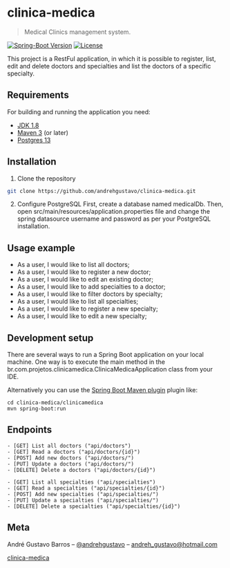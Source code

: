 # clinica-medica
> Medical Clinics management system.

[![Spring-Boot Version][spring-boot-image]][spring-boot-url]
[![License](http://img.shields.io/:license-apache-blue.svg)](http://www.apache.org/licenses/LICENSE-2.0.html)

This project is a RestFul application, in which it is possible to register, list, edit and delete doctors and specialties and list the doctors of a specific specialty.


## Requirements
For building and running the application you need:

- [JDK 1.8](https://www.oracle.com/java/technologies/javase-downloads.html#JDK11)
- [Maven 3](https://maven.apache.org/) (or later)
- [Postgres 13](https://www.postgresql.org/about/news/postgresql-13-released-2077/)


## Installation

1. Clone the repository

```sh
git clone https://github.com/andrehgustavo/clinica-medica.git
```

2. Configure PostgreSQL
First, create a database named medicalDb. Then, open src/main/resources/application.properties file and change the spring datasource username and password as per your PostgreSQL installation.

## Usage example

- As a user, I would like to list all doctors;
- As a user, I would like to register a new doctor;
- As a user, I would like to edit an existing doctor;
- As a user, I would like to add specialties to a doctor;
- As a user, I would like to filter doctors by specialty;
- As a user, I would like to list all specialties;
- As a user, I would like to register a new specialty;
- As a user, I would like to edit a new specialty;

## Development setup


There are several ways to run a Spring Boot application on your local machine. One way is to execute the main method in the br.com.projetos.clinicamedica.ClinicaMedicaApplication class from your IDE.

Alternatively you can use the [Spring Boot Maven plugin](https://docs.spring.io/spring-boot/docs/current/reference/html/build-tool-plugins-maven-plugin.html) plugin like:

```shell
cd clinica-medica/clinicamedica
mvn spring-boot:run
```

## Endpoints
    - [GET] List all doctors ("api/doctors")
    - [GET] Read a doctors ("api/doctors/{id}")
    - [POST] Add new doctors ("api/doctors/")
    - [PUT] Update a doctors ("api/doctors/")
    - [DELETE] Delete a doctors ("api/doctors/{id}")

    - [GET] List all specialties ("api/specialties")
    - [GET] Read a specialties ("api/specialties/{id}")
    - [POST] Add new specialties ("api/specialties/")
    - [PUT] Update a specialties ("api/specialties/")
    - [DELETE] Delete a specialties ("api/specialties/{id}")



## Meta

André Gustavo Barros – [@andrehgustavo](https://www.linkedin.com/in/andr%C3%A9-gustavo-barros-457b9a43/) – andreh_gustavo@hotmail.com

[clinica-medica](https://github.com/andrehgustavo/clinica-medica)

<!-- Markdown link & img dfn's -->
[spring-boot-image]: https://spring.io/images/projects/spring-boot-7f2e24fb962501672cc91ccd285ed2ba.svg
[spring-boot-url]: https://ci.spring.io/teams/spring-boot/pipelines/spring-boot-2.4.x


